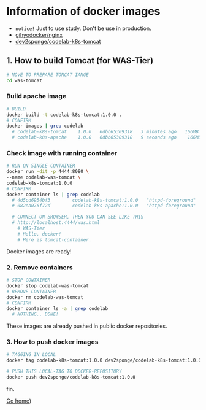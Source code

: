 # Information of docker images

- `notice!` Just to use study. Don't be use in production.
- [gihyodocker/nginx](hhttps://hub.docker.com/r/gihyodocker/nginx)
- [dev2sponge/codelab-k8s-tomcat](https://hub.docker.com/repository/docker/dev2sponge/codelab-k8s-tomcat)

## 1. How to build Tomcat (for WAS-Tier)


```bash
# MOVE TO PREPARE TOMCAT IAMGE
cd was-tomcat
```

### Build apache image
```bash
# BUILD
docker build -t codelab-k8s-tomcat:1.0.0 .
# CONFIRM
docker images | grep codelab
  # codelab-k8s-tomcat    1.0.0   6dbb65309318   3 minutes ago   166MB
  # codelab-k8s-apache    1.0.0   6dbb65309318   9 seconds ago    166MB
```

### Check image with running container
```bash
# RUN ON SINGLE CONTAINER
docker run -dit -p 4444:8080 \
--name codelab-was-tomcat \
codelab-k8s-tomcat:1.0.0
# CONFIRM
docker container ls | grep codelab
  # 4d5cd6954bf3        codelab-k8s-tomcat:1.0.0   "httpd-foreground"   5 seconds ago       Up 4 seconds       80/tcp, 0.0.0.0:4444->8080/tcp   codelab-was-tomcat
  # 082ea076f72d        codelab-k8s-apache:1.0.0   "httpd-foreground"   26 minutes ago      Up 3 minutes       0.0.0.0:3333->80/tcp            codelab-web-apache

  # CONNECT ON BROWSER, THEN YOU CAN SEE LIKE THIS
  # http://localhost:4444/was.html
    # WAS-Tier
    # Hello, docker!
    # Here is tomcat-container.
```

Docker images are ready!

### 2. Remove containers

```bash
# STOP CONTAINER
docker stop codelab-was-tomcat
# REMOVE CONTAINER
docker rm codelab-was-tomcat
# CONFIRM
docker container ls -a | grep codelab
  # NOTHING.. DONE!
```

These images are already pushed in public docker repositories.

### 3. How to push docker images

```bash
# TAGGING IN LOCAL
docker tag codelab-k8s-tomcat:1.0.0 dev2sponge/codelab-k8s-tomcat:1.0.0

# PUSH THIS LOCAL-TAG TO DOCKER-REPOSITORY
docker push dev2sponge/codelab-k8s-tomcat:1.0.0
```

fin.

[Go home](https://github.com/devJRL/CodeLab-Docker-Kubernetes#codelab-docker-kubernetes))
